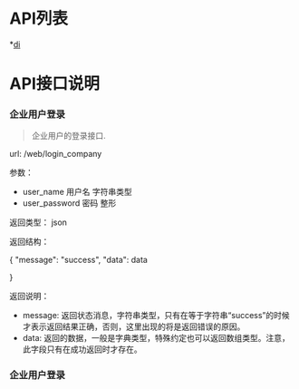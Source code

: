 # API列表

*<a href="#login_func2">di</a>

# API接口说明

### <span id="login_func">企业用户登录</span>

>企业用户的登录接口. 

url:  /web/login_company

参数：

 * user_name     用户名 字符串类型
 * user_password 密码   整形
 
 返回类型： json
 
 返回结构：
 
 {
    "message": "success",
    "data": data  
 
 }
 
返回说明：

 * message: 返回状态消息，字符串类型，只有在等于字符串“success”的时候才表示返回结果正确，否则，这里出现的将是返回错误的原因。
 * data: 返回的数据，一般是字典类型，特殊约定也可以返回数组类型。注意，此字段只有在成功返回时才存在。
 

### <span id="login_func2">企业用户登录</span>